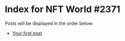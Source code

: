# Index for NFT World #2371
Posts will be displayed in the order below:

- [Your first post](./001-first.md)

